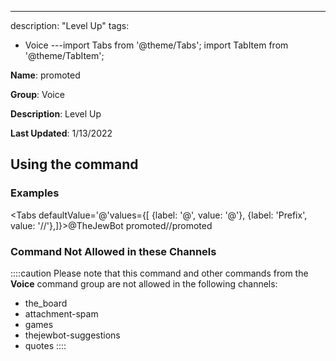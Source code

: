 ---
description: "Level Up"
tags:
  - Voice
---import Tabs from '@theme/Tabs';
import TabItem from '@theme/TabItem';

**Name**: promoted

**Group**: Voice

**Description**: Level Up

**Last Updated**: 1/13/2022

## Using the command

### Examples
<Tabs defaultValue='@'values={[ {label: '@', value: '@'}, {label: 'Prefix', value: '//'},]}><TabItem value='@'>@TheJewBot promoted</TabItem><TabItem value='//'>//promoted</TabItem></Tabs>

### Command Not Allowed in these Channels
::::caution Please note that this command and other commands from the **Voice** command group are not allowed in the following channels:
- the_board
- attachment-spam
- games
- thejewbot-suggestions
- quotes
::::